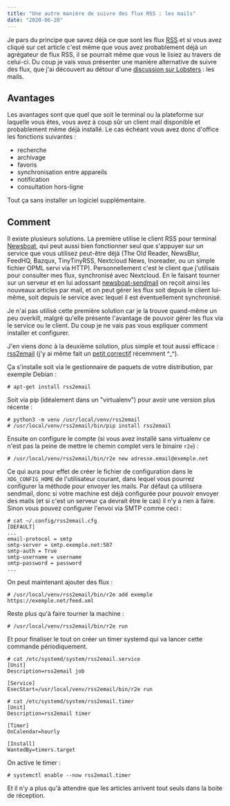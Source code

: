 ```yaml
---
title: "Une autre manière de suivre des flux RSS : les mails"
date: "2020-06-20"
---
```


Je pars du principe que savez déjà ce que sont les flux [RSS](https://fr.wikipedia.org/wiki/RSS) et si vous avez cliqué sur cet article c'est même que vous avez probablement déjà un agrégateur de flux RSS, il se pourrait même que vous le lisiez au travers de celui-ci. Du coup je vais vous présenter une manière alternative de suivre des flux, que j'ai découvert au détour d'une [discussion sur Lobsters](https://lobste.rs/s/hwhptd/which_atom_rss_reader_do_you_use#c_kyyur4) : les mails.

Avantages
---------

Les avantages sont que quel que soit le terminal ou la plateforme sur laquelle vous êtes, vous avez à coup sûr un client mail disponible et probablement même déjà installé. Le cas échéant vous avez donc d'office les fonctions suivantes :

-   recherche
-   archivage
-   favoris
-   synchronisation entre appareils
-   notification
-   consultation hors-ligne

Tout ça sans installer un logiciel supplémentaire.

Comment
-------

Il existe plusieurs solutions. La première utilise le client RSS pour terminal [Newsboat](https://newsboat.org/), qui peut aussi bien fonctionner seul que s'appuyer sur un service que vous utilisez peut-être déjà (The Old Reader, NewsBlur, FeedHQ, Bazqux, TinyTinyRSS, Nextcloud News, Inoreader, ou un simple fichier OPML servi via HTTP). Personnellement c'est le client que j'utilisais pour consulter mes flux, synchronisé avec Nextcloud. En le faisant tourner sur un serveur et en lui adossant [newsboat-sendmail](https://github.com/lenormf/newsboat-sendmail) on reçoit ainsi les nouveaux articles par mail, et on peut gérer les flux soit depuis le client lui-même, soit depuis le service avec lequel il est éventuellement synchronisé.

Je n'ai pas utilisé cette première solution car je la trouve quand-même un peu overkill, malgré qu'elle présente l'avantage de pouvoir gérer les flux via le service ou le client. Du coup je ne vais pas vous expliquer comment installer et configurer.

J'en viens donc à la deuxième solution, plus simple et tout aussi efficace : [rss2email](https://github.com/rss2email/rss2email) (j'y ai même fait un [petit correctif](https://github.com/rss2email/rss2email/pull/114) récemment ^\_^).

Ça s'installe soit via le gestionnaire de paquets de votre distribution, par exemple Debian :

```
# apt-get install rss2email
```

Soit via pip (idéalement dans un "virtualenv") pour avoir une version plus récente :

```
# python3 -m venv /usr/local/venv/rss2email
# /usr/local/venv/rss2email/bin/pip install rss2email
```

Ensuite on configure le compte (si vous avez installé sans virtualenv ce n'est pas la peine de mettre le chemin complet vers le binaire `r2e`) :

```
# /usr/local/venv/rss2email/bin/r2e new adresse.email@exemple.net
```

Ce qui aura pour effet de créer le fichier de configuration dans le `XDG_CONFIG_HOME` de l'utilisateur courant, dans lequel vous pourrez configurer la méthode pour envoyer les mails. Par défaut ça utilisera sendmail, donc si votre machine est déjà configurée pour pouvoir envoyer des mails (et si c'est un serveur ça devrait être le cas) il n'y a rien à faire. Sinon vous pouvez configurer l'envoi via SMTP comme ceci :

```
# cat ~/.config/rss2email.cfg
[DEFAULT]
...
email-protocol = smtp
smtp-server = smtp.exemple.net:587
smtp-auth = True
smtp-username = username
smtp-password = password
...
```

On peut maintenant ajouter des flux :

```
# /usr/local/venv/rss2email/bin/r2e add exemple https://exemple.net/feed.xml
```

Reste plus qu'à faire tourner la machine :

```
# /usr/local/venv/rss2email/bin/r2e run
```

Et pour finaliser le tout on créer un timer systemd qui va lancer cette commande périodiquement.

```
# cat /etc/systemd/system/rss2email.service
[Unit]
Description=rss2email job

[Service]
ExecStart=/usr/local/venv/rss2email/bin/r2e run
```

```
# cat /etc/systemd/system/rss2email.timer
[Unit]
Description=rss2email timer

[Timer]
OnCalendar=hourly

[Install]
WantedBy=timers.target
```

On active le timer :

```
# systemctl enable --now rss2email.timer
```

Et il n'y a plus qu'à attendre que les articles arrivent tout seuls dans la boite de réception.
